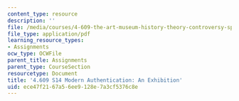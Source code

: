 ```yaml
---
content_type: resource
description: ''
file: /media/courses/4-609-the-art-museum-history-theory-controversy-spring-2014/ece47f2167a56ee9128e7a3cf5376c8e_MIT4_609S14_assgn_Student_work1.pdf
file_type: application/pdf
learning_resource_types:
- Assignments
ocw_type: OCWFile
parent_title: Assignments
parent_type: CourseSection
resourcetype: Document
title: '4.609 S14 Modern Authentication: An Exhibition'
uid: ece47f21-67a5-6ee9-128e-7a3cf5376c8e
---
```

